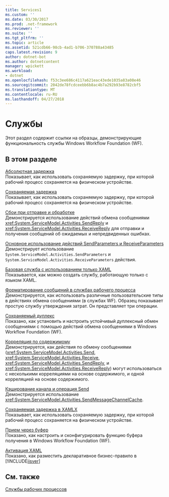 ```yaml
---
title: Services1
ms.custom: ''
ms.date: 03/30/2017
ms.prod: .net-framework
ms.reviewer: ''
ms.suite: ''
ms.tgt_pltfrm: ''
ms.topic: article
ms.assetid: 521cdb66-98cb-4ad1-b706-370788a43485
caps.latest.revision: 9
author: dotnet-bot
ms.author: dotnetcontent
manager: wpickett
ms.workload:
- dotnet
ms.openlocfilehash: f53c3ee686c4117a621eac43ede1035a83a08e46
ms.sourcegitcommit: 2042de78fcdceebb6b8ac4b7a292b93e8782cbf5
ms.translationtype: MT
ms.contentlocale: ru-RU
ms.lasthandoff: 04/27/2018
---
```

# <a name="services"></a>Службы
Этот раздел содержит ссылки на образцы, демонстрирующие функциональность службы Windows Workflow Foundation (WF).  
  
## <a name="in-this-section"></a>В этом разделе  
 [Абсолютная задержка](../../../../docs/framework/windows-workflow-foundation/samples/absolute-delay.md)  
 Показывает, как использовать сохраняемую задержку, при которой рабочий процесс сохраняется на физическом устройстве.  
  
 [Сохраняемая задержка](../../../../docs/framework/windows-workflow-foundation/samples/durable-delay.md)  
 Показывает, как использовать сохраняемую задержку, при которой рабочий процесс сохраняется на физическом устройстве.  
  
 [Сбои при отправке и обработке](../../../../docs/framework/windows-workflow-foundation/samples/sending-and-handling-faults.md)  
 Демонстрируется использование действий обмена сообщениями <xref:System.ServiceModel.Activities.SendReply> и <xref:System.ServiceModel.Activities.ReceiveReply> для отправки и получения сообщений об ожидаемых и непредвиденных ошибках.  
  
 [Основное использование действий SendParameters и ReceiveParameters](../../../../docs/framework/windows-workflow-foundation/samples/basic-usage-of-sendparameters-and-receiveparameters-activities.md)  
 Демонстрирует использование <!--zz <xref:System.ServiceModel.Activities.SendParameters> --> `System.ServiceModel.Activities.SendParameters` и <!--zz <xref:System.ServiceModel.Activities.ReceiveParameters> --> `System.ServiceModel.Activities.ReceiveParameters` действия.
  
 [Базовая служба с использованием только XAML](../../../../docs/framework/windows-workflow-foundation/samples/basic-xaml-only-service.md)  
 Показывается, как можно создать службу, работающую только с языком XAML.  
  
 [Форматирование сообщений в службах рабочего процесса](../../../../docs/framework/windows-workflow-foundation/samples/formatting-messages-in-workflow-services.md)  
 Демонстрируется, как использовать различные пользовательские типы в действиях обмена сообщениями (в службах WF). Образец показывает простую службу утверждения затрат. Он представляет три операции.  
  
 [Сохраняемый дуплекс](../../../../docs/framework/windows-workflow-foundation/samples/durable-duplex.md)  
 Показано, как установить и настроить устойчивый дуплексный обмен сообщениями с помощью действий обмена сообщениями в Windows Workflow Foundation (WF).  
  
 [Корреляция по содержимому](../../../../docs/framework/windows-workflow-foundation/samples/content-based-correlation.md)  
 Демонстрируется, как действия по обмену сообщениями (<xref:System.ServiceModel.Activities.Send>, <xref:System.ServiceModel.Activities.Receive>, <xref:System.ServiceModel.Activities.SendReply>, и <xref:System.ServiceModel.Activities.ReceiveReply>) могут использоваться с несколькими корреляциями на основе содержимого, и одной корреляцией на основе содержимого.  
  
 [Кэширование канала и операция Send](../../../../docs/framework/windows-workflow-foundation/samples/channel-caching-with-send.md)  
 Демонстрируется использование <xref:System.ServiceModel.Activities.SendMessageChannelCache>.  
  
 [Сохраняемая задержка в XAMLX](../../../../docs/framework/windows-workflow-foundation/samples/durable-delay-in-xamlx.md)  
 Показывает, как использовать сохраняемую задержку, при которой рабочий процесс сохраняется на физическом устройстве.  
  
 [Прием через буфер](../../../../docs/framework/windows-workflow-foundation/samples/buffered-receive.md)  
 Показано, как настроить и сконфигурировать функцию буфера получения в Windows Workflow Foundation (WF).  
  
 [Активация XAML](../../../../docs/framework/windows-workflow-foundation/samples/xaml-activation.md)  
 Показано, как разместить декларативное бизнес-правило в [!INCLUDE[iisver](../../../../includes/iisver-md.md)]  
  
## <a name="see-also"></a>См. также  
 [Службы рабочих процессов](../../../../docs/framework/wcf/feature-details/workflow-services.md)
